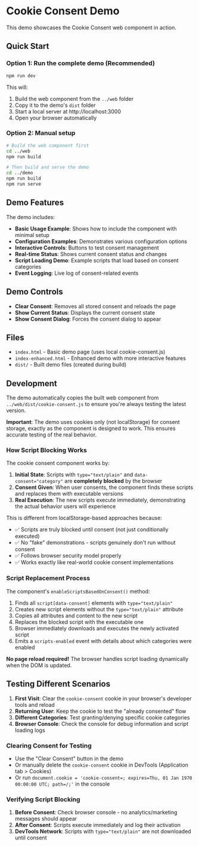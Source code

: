 # Cookie Consent Demo

This demo showcases the Cookie Consent web component in action.

## Quick Start

### Option 1: Run the complete demo (Recommended)
```bash
npm run dev
```

This will:
1. Build the web component from the `../web` folder
2. Copy it to the demo's `dist` folder  
3. Start a local server at http://localhost:3000
4. Open your browser automatically

### Option 2: Manual setup
```bash
# Build the web component first
cd ../web
npm run build

# Then build and serve the demo
cd ../demo
npm run build
npm run serve
```

## Demo Features

The demo includes:

- **Basic Usage Example**: Shows how to include the component with minimal setup
- **Configuration Examples**: Demonstrates various configuration options
- **Interactive Controls**: Buttons to test consent management
- **Real-time Status**: Shows current consent status and changes
- **Script Loading Demo**: Example scripts that load based on consent categories
- **Event Logging**: Live log of consent-related events

## Demo Controls

- **Clear Consent**: Removes all stored consent and reloads the page
- **Show Current Status**: Displays the current consent state
- **Show Consent Dialog**: Forces the consent dialog to appear

## Files

- `index.html` - Basic demo page (uses local cookie-consent.js)
- `index-enhanced.html` - Enhanced demo with more interactive features
- `dist/` - Built demo files (created during build)

## Development

The demo automatically copies the built web component from `../web/dist/cookie-consent.js` to ensure you're always testing the latest version.

**Important**: The demo uses cookies only (not localStorage) for consent storage, exactly as the component is designed to work. This ensures accurate testing of the real behavior.

### How Script Blocking Works

The cookie consent component works by:

1. **Initial State**: Scripts with `type="text/plain"` and `data-consent="category"` are **completely blocked** by the browser
2. **Consent Given**: When user consents, the component finds these scripts and replaces them with executable versions  
3. **Real Execution**: The new scripts execute immediately, demonstrating the actual behavior users will experience

This is different from localStorage-based approaches because:
- ✅ Scripts are truly blocked until consent (not just conditionally executed)
- ✅ No "fake" demonstrations - scripts genuinely don't run without consent  
- ✅ Follows browser security model properly
- ✅ Works exactly like real-world cookie consent implementations

### Script Replacement Process

The component's `enableScriptsBasedOnConsent()` method:
1. Finds all `script[data-consent]` elements with `type="text/plain"`
2. Creates new script elements without the `type="text/plain"` attribute
3. Copies all attributes and content to the new script
4. Replaces the blocked script with the executable one
5. Browser immediately downloads and executes the newly activated script
6. Emits a `scripts-enabled` event with details about which categories were enabled

**No page reload required!** The browser handles script loading dynamically when the DOM is updated.

## Testing Different Scenarios

1. **First Visit**: Clear the `cookie-consent` cookie in your browser's developer tools and reload
2. **Returning User**: Keep the cookie to test the "already consented" flow  
3. **Different Categories**: Test granting/denying specific cookie categories
4. **Browser Console**: Check the console for debug information and script loading logs

### Clearing Consent for Testing
- Use the "Clear Consent" button in the demo
- Or manually delete the `cookie-consent` cookie in DevTools (Application tab > Cookies)
- Or run `document.cookie = 'cookie-consent=; expires=Thu, 01 Jan 1970 00:00:00 UTC; path=/;'` in the console

### Verifying Script Blocking
1. **Before Consent**: Check browser console - no analytics/marketing messages should appear
2. **After Consent**: Scripts execute immediately and log their activation
3. **DevTools Network**: Scripts with `type="text/plain"` are not downloaded until consent
